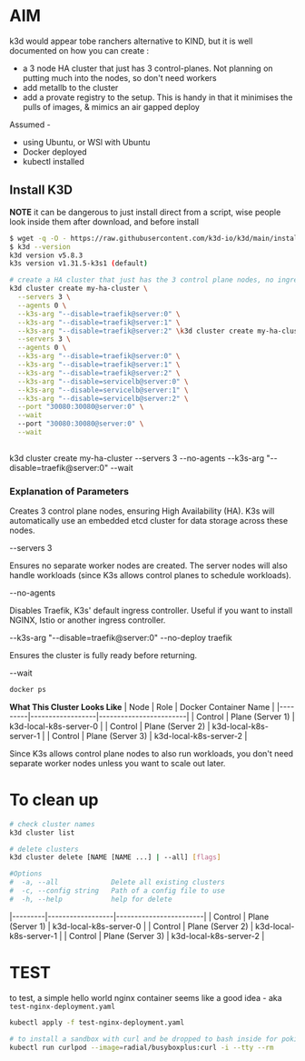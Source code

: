 # AIM

k3d would appear tobe ranchers alternative to KIND, but it is well documented on how you can create :  
- a 3 node HA cluster that just has 3 control-planes.  Not planning on putting much into the nodes, so don't need workers  
- add metallb to the cluster  
- add a provate registry to the setup. This is handy in that it minimises the pulls of images, & mimics an air gapped deploy  


Assumed - 
- using Ubuntu, or WSl with Ubuntu  
- Docker deployed  
- kubectl installed

## Install K3D
__NOTE__ it can be dangerous to just install direct from a script, wise people look inside them after download, and before install

```bash
$ wget -q -O - https://raw.githubusercontent.com/k3d-io/k3d/main/install.sh | bash
$ k3d --version
k3d version v5.8.3
k3s version v1.31.5-k3s1 (default)
```

```bash
# create a HA cluster that just has the 3 control plane nodes, no ingress, no load balancers
k3d cluster create my-ha-cluster \
  --servers 3 \
  --agents 0 \
  --k3s-arg "--disable=traefik@server:0" \
  --k3s-arg "--disable=traefik@server:1" \
  --k3s-arg "--disable=traefik@server:2" \k3d cluster create my-ha-cluster \
  --servers 3 \
  --agents 0 \
  --k3s-arg "--disable=traefik@server:0" \
  --k3s-arg "--disable=traefik@server:1" \
  --k3s-arg "--disable=traefik@server:2" \
  --k3s-arg "--disable=servicelb@server:0" \
  --k3s-arg "--disable=servicelb@server:1" \
  --k3s-arg "--disable=servicelb@server:2" \
  --port "30080:30080@server:0" \
  --wait
  --port "30080:30080@server:0" \
  --wait
  
  ```
k3d cluster create my-ha-cluster --servers 3 --no-agents --k3s-arg "--disable=traefik@server:0" --wait


### Explanation of Parameters

Creates 3 control plane nodes, ensuring High Availability (HA). K3s will automatically use an embedded etcd cluster for data storage across these nodes.  

--servers 3  

Ensures no separate worker nodes are created. The server nodes will also handle workloads (since K3s allows control planes to schedule workloads).  

--no-agents

Disables Traefik, K3s' default ingress controller. Useful if you want to install NGINX, Istio or another ingress controller.

--k3s-arg "--disable=traefik@server:0"  --no-deploy traefik


Ensures the cluster is fully ready before returning.

--wait

```bash
docker ps
```

__What This Cluster Looks Like__
| Node    | Role             | Docker Container Name  | 
|---------|------------------|------------------------|
| Control | Plane (Server 1) | k3d-local-k8s-server-0 | 
| Control | Plane (Server 2) | k3d-local-k8s-server-1 | 
| Control | Plane (Server 3) | k3d-local-k8s-server-2 | 

Since K3s allows control plane nodes to also run workloads, you don't need separate worker nodes unless you want to scale out later.




# To clean up 

```bash
# check cluster names
k3d cluster list

# delete clusters
k3d cluster delete [NAME [NAME ...] | --all] [flags]

#Options
#  -a, --all             Delete all existing clusters
#  -c, --config string   Path of a config file to use
#  -h, --help            help for delete

```

|---------|------------------|------------------------|
| Control | Plane (Server 1) | k3d-local-k8s-server-0 | 
| Control | Plane (Server 2) | k3d-local-k8s-server-1 | 
| Control | Plane (Server 3) | k3d-local-k8s-server-2 | 


# TEST
to test, a simple hello world  nginx container seems like a good idea - aka `test-nginx-deployment.yaml`

```bash
kubectl apply -f test-nginx-deployment.yaml
```

```bash
# to install a sandbox with curl and be dropped to bash inside for poking around
kubectl run curlpod --image=radial/busyboxplus:curl -i --tty --rm

```

